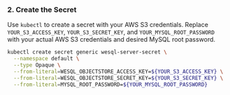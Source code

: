 ### 2. Create the Secret

Use `kubectl` to create a secret with your AWS S3 credentials. Replace `YOUR_S3_ACCESS_KEY`, `YOUR_S3_SECRET_KEY`, and `YOUR_MYSQL_ROOT_PASSWORD` with your actual AWS S3 credentials and desired MySQL root password.

```bash
kubectl create secret generic wesql-server-secret \
  --namespace default \
  --type Opaque \
  --from-literal=WESQL_OBJECTSTORE_ACCESS_KEY=${YOUR_S3_ACCESS_KEY} \
  --from-literal=WESQL_OBJECTSTORE_SECRET_KEY=${YOUR_S3_SECRET_KEY} \
  --from-literal=MYSQL_ROOT_PASSWORD=${YOUR_MYSQL_ROOT_PASSWORD}
```